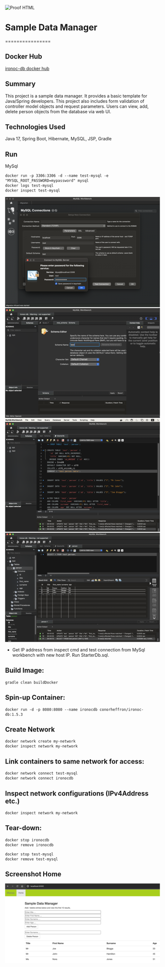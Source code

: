 ![Proof HTML](https://github.com/conorheffron/ironoc-db/actions/workflows/proof-html.yml/badge.svg)

# Sample Data Manager
================

## Docker Hub
[ironoc-db docker hub](https://hub.docker.com/repository/docker/conorheffron/ironoc-db/general)

## Summary
This project is a sample data manager. It provides a basic template for Java/Spring developers. This project also includes form validation of controller model objects and request parameters.
Users can view, add, delete person objects from the database via web UI.

## Technologies Used
Java 17, Spring Boot, Hibernate, MySQL, JSP, Gradle

## Run
MySql
```
docker run -p 3306:3306 -d --name test-mysql -e "MYSQL_ROOT_PASSWORD=mypassword" mysql
docker logs test-mysql
docker inspect test-mysql
```

![create-db-connection](./screenshots/db-connection.png?raw=true "Create DB Connection")
![create-test-schema](./screenshots/create-schema.png?raw=true "Create Test Schema")
![load-db](./screenshots/run-starter-db-script.png?raw=true "Load DB")
![verify-db](./screenshots/verify-db-load.png?raw=true "Verify DB")

- Get IP address from inspect cmd and test connection from MySql workbench with new host IP. Run StarterDb.sql.

## Build Image:
```
gradle clean buildDocker
```

## Spin-up Container: 
```
docker run -d -p 8080:8080 --name ironocdb conorheffron/ironoc-db:1.5.3
```

## Create Network
```
docker network create my-network
docker inspect network my-network 
```

## Link containers to same network for access:
```
docker network connect test-mysql
docker network connect ironocdb
```

## Inspect network configurations (IPv4Address etc.)
```
docker inspect network my-network 
```

## Tear-down:
```
docker stop ironocdb
docker remove ironocdb
```
```
docker stop test-mysql
docker remove test-mysql
```

## Screenshot Home
![Home](./screenshots/DBManager.png?raw=true "Home Page")
